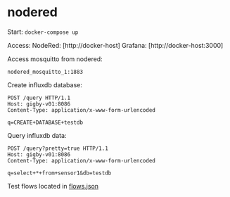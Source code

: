 # nodered

Start:
```docker-compose up```

Access:
NodeRed: [http://docker-host]
Grafana: [http://docker-host:3000]


Access mosquitto from nodered:
```
nodered_mosquitto_1:1883
```

Create influxdb database:
```
POST /query HTTP/1.1
Host: gigby-v01:8086
Content-Type: application/x-www-form-urlencoded

q=CREATE+DATABASE+testdb
```

Query influxdb data:
```
POST /query?pretty=true HTTP/1.1
Host: gigby-v01:8086
Content-Type: application/x-www-form-urlencoded

q=select+*+from+sensor1&db=testdb
```

Test flows located in [flows.json](../master/flows.json)
